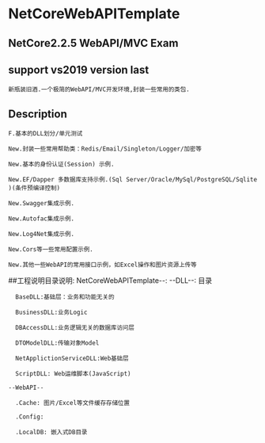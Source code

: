# NetCoreWebAPITemplate

## NetCore2.2.5 WebAPI/MVC Exam

## support vs2019 version last

	新瓶装旧酒.一个极简的WebAPI/MVC开发环境,封装一些常用的类包.

## Description

	F.基本的DLL划分/单元测试
	
	New.封装一些常用帮助类：Redis/Email/Singleton/Logger/加密等
	
	New.基本的身份认证(Session) 示例.
	
	New.EF/Dapper 多数据库支持示例.(Sql Server/Oracle/MySql/PostgreSQL/Sqlite )(条件预编译控制)
	
	New.Swagger集成示例.
	
	New.Autofac集成示例.
	
	New.Log4Net集成示例.
	
	New.Cors等一些常用配置示例.
	
	New.其他一些WebAPI的常用接口示例，如Excel操作和图片资源上传等

##工程说明目录说明:
	NetCoreWebAPITemplate--:
	--DLL--: 目录

	  BaseDLL:基础层：业务和功能无关的
	  
	  BusinessDLL:业务Logic
	  
	  DBAccessDLL:业务逻辑无关的数据库访问层
	  
	  DTOModelDLL:传输对象Model
	  
	  NetApplictionServiceDLL:Web基础层
	  
	  ScriptDLL: Web运维脚本(JavaScript)

	--WebAPI--

	  .Cache: 图片/Excel等文件缓存存储位置
	  
	  .Config:
	  
	  .LocalDB: 嵌入式DB目录